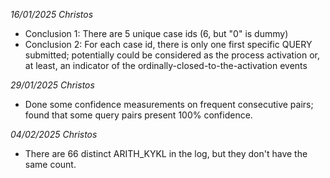 *16/01/2025 Christos*
- Conclusion 1: There are 5 unique case ids (6, but "0" is dummy)
- Conclusion 2: For each case id, there is only one first specific QUERY submitted; potentially could be considered as the process activation or, at least, an indicator of the ordinally-closed-to-the-activation events

*29/01/2025 Christos*
- Done some confidence measurements on frequent consecutive pairs; found that some query pairs present 100% confidence.

*04/02/2025 Christos*
- There are 66 distinct ARITH_KYKL in the log, but they don't have the same count.